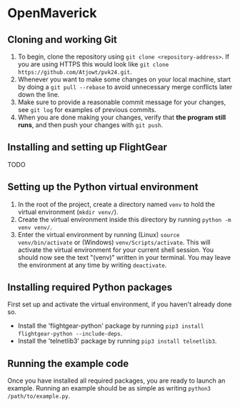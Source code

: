 # OpenMaverick

## Cloning and working Git
1. To begin, clone the repository using `git clone <repository-address>`. If you are using HTTPS this would look like `git clone https://github.com/Atjowt/pvk24.git`.
2. Whenever you want to make some changes on your local machine, start by doing a `git pull --rebase` to avoid unnecessary merge conflicts later down the line.
3. Make sure to provide a reasonable commit message for your changes, see `git log` for examples of previous commits.
4. When you are done making your changes, verify that **the program still runs**, and then push your changes with `git push`.

## Installing and setting up FlightGear
TODO

## Setting up the Python virtual environment
1. In the root of the project, create a directory named `venv` to hold the virtual environment (`mkdir venv/`).
2. Create the virtual environment inside this directory by running `python -m venv venv/`.
3. Enter the virtual environment by running (Linux) `source venv/bin/activate` or (Windows) `venv/Scripts/activate`. This will activate the virtual environment for your current shell session. You should now see the text "(venv)" written in your terminal. You may leave the environment at any time by writing `deactivate`.

## Installing required Python packages
First set up and activate the virtual environment, if you haven't already done so.
- Install the 'flightgear-python' package by running `pip3 install flightgear-python --include-deps`.
- Install the 'telnetlib3' package by running `pip3 install telnetlib3`.

## Running the example code
Once you have installed all required packages, you are ready to launch an example.
Running an example should be as simple as writing `python3 /path/to/example.py`.

